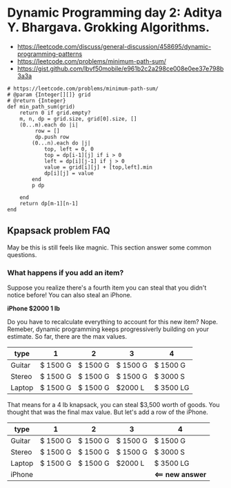 # Dynamic Programming day 2: Aditya Y. Bhargava. Grokking Algorithms.

- https://leetcode.com/discuss/general-discussion/458695/dynamic-programming-patterns
- https://leetcode.com/problems/minimum-path-sum/
- https://gist.github.com/lbvf50mobile/e961b2c2a298ce008e0ee37e798b3a3a

```
# https://leetcode.com/problems/minimum-path-sum/
# @param {Integer[][]} grid
# @return {Integer}
def min_path_sum(grid)
    return 0 if grid.empty?
    m, n, dp = grid.size, grid[0].size, []
    (0...m).each do |i|
         row = []
         dp.push row
        (0...n).each do |j|
            top, left = 0, 0
            top = dp[i-1][j] if i > 0
            left = dp[i][j-1] if j > 0
            value = grid[i][j] + [top,left].min
            dp[i][j] = value
        end
        p dp
        
    end
    return dp[m-1][n-1]
end
```

## Kpapsack problem FAQ

May be this is still feels like magnic. This section answer some common questions.

### What happens if you add an item?

Suppose you realize there's a fourth item you can steal that you didn't notice before! You can also steal an iPhone.

**iPhone $2000 1 lb**

Do you have to recalculate everything to account for this new item? Nope. Remeber, dynamic programming keeps progressiverly building on your estimate. So far, there are the max values.

type | 1 | 2 | 3 | 4
--- | --- | --- | --- | ---
Guitar | $ 1500 G | $ 1500 G | $ 1500 G  |  $ 1500 G 
Stereo | $ 1500 G | $ 1500 G  | $ 1500 G | $ 3000 S
Laptop | $ 1500 G | $ 1500 G |  $2000 L | $ 3500 LG 



That means for a 4 lb knapsack, you can steal $3,500 worth of goods. You thought that was the final max value. But let's add a row of the iPhone.


type | 1 | 2 | 3 | 4
--- | --- | --- | --- | ---
Guitar | $ 1500 G | $ 1500 G | $ 1500 G  |  $ 1500 G 
Stereo | $ 1500 G | $ 1500 G  | $ 1500 G | $ 3000 S
Laptop | $ 1500 G | $ 1500 G |  $2000 L | $ 3500 LG 
iPhone |          |          |          |   **<== new answer**